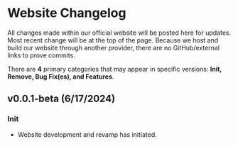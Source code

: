 # Website Changelog

All changes made within our official website will be posted here for updates. Most recent change will be at the top of the page. Because we host and build our website through another provider, there are no GitHub/external links to prove commits.

There are **4** primary categories that may appear in specific versions: **Init, Remove, Bug Fix(es), and Features**.

## v0.0.1-beta (6/17/2024)
### Init
* Website development and revamp has initiated.